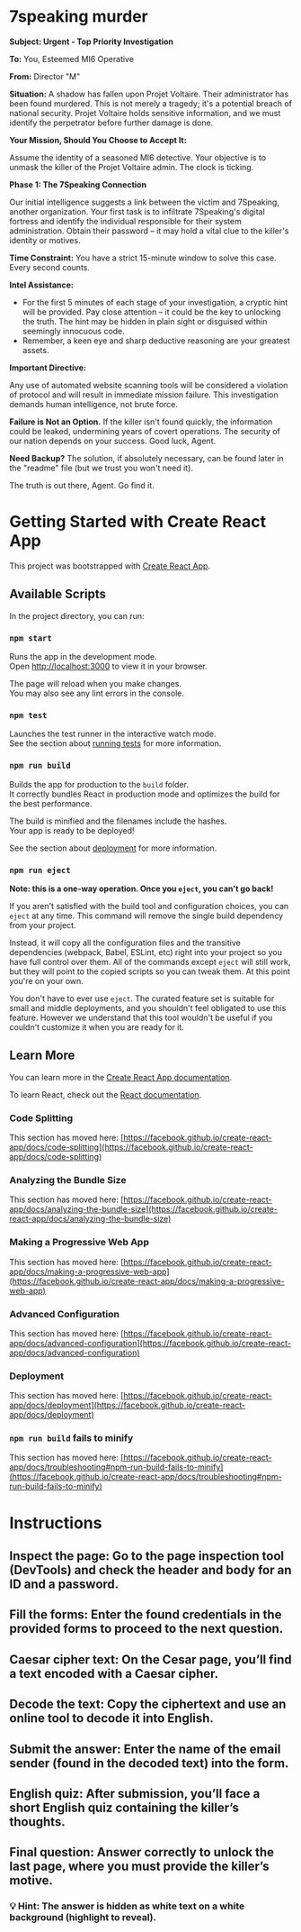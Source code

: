 # 7speaking murder

**Subject: Urgent - Top Priority Investigation**

**To:** You, Esteemed MI6 Operative

**From:** Director "M"

**Situation:** A shadow has fallen upon Projet Voltaire. Their administrator has been found murdered. This is not merely a tragedy; it's a potential breach of national security. Projet Voltaire holds sensitive information, and we must identify the perpetrator before further damage is done.

**Your Mission, Should You Choose to Accept It:**

Assume the identity of a seasoned MI6 detective. Your objective is to unmask the killer of the Projet Voltaire admin. The clock is ticking.

**Phase 1: The 7Speaking Connection**

Our initial intelligence suggests a link between the victim and 7Speaking, another organization. Your first task is to infiltrate 7Speaking's digital fortress and identify the individual responsible for their system administration. Obtain their password – it may hold a vital clue to the killer's identity or motives.

**Time Constraint:** You have a strict 15-minute window to solve this case. Every second counts.

**Intel Assistance:**

*   For the first 5 minutes of each stage of your investigation, a cryptic hint will be provided. Pay close attention – it could be the key to unlocking the truth. The hint may be hidden in plain sight or disguised within seemingly innocuous code.
*   Remember, a keen eye and sharp deductive reasoning are your greatest assets.

**Important Directive:**

Any use of automated website scanning tools will be considered a violation of protocol and will result in immediate mission failure. This investigation demands human intelligence, not brute force.

**Failure is Not an Option.** If the killer isn't found quickly, the information could be leaked, undermining years of covert operations. The security of our nation depends on your success. Good luck, Agent.

**Need Backup?** The solution, if absolutely necessary, can be found later in the "readme" file (but we trust you won't need it).

The truth is out there, Agent. Go find it.


# Getting Started with Create React App

This project was bootstrapped with [Create React App](https://github.com/facebook/create-react-app).

## Available Scripts

In the project directory, you can run:

### `npm start`

Runs the app in the development mode.\
Open [http://localhost:3000](http://localhost:3000) to view it in your browser.

The page will reload when you make changes.\
You may also see any lint errors in the console.

### `npm test`

Launches the test runner in the interactive watch mode.\
See the section about [running tests](https://facebook.github.io/create-react-app/docs/running-tests) for more information.

### `npm run build`

Builds the app for production to the `build` folder.\
It correctly bundles React in production mode and optimizes the build for the best performance.

The build is minified and the filenames include the hashes.\
Your app is ready to be deployed!

See the section about [deployment](https://facebook.github.io/create-react-app/docs/deployment) for more information.

### `npm run eject`

**Note: this is a one-way operation. Once you `eject`, you can't go back!**

If you aren't satisfied with the build tool and configuration choices, you can `eject` at any time. This command will remove the single build dependency from your project.

Instead, it will copy all the configuration files and the transitive dependencies (webpack, Babel, ESLint, etc) right into your project so you have full control over them. All of the commands except `eject` will still work, but they will point to the copied scripts so you can tweak them. At this point you're on your own.

You don't have to ever use `eject`. The curated feature set is suitable for small and middle deployments, and you shouldn't feel obligated to use this feature. However we understand that this tool wouldn't be useful if you couldn't customize it when you are ready for it.

## Learn More

You can learn more in the [Create React App documentation](https://facebook.github.io/create-react-app/docs/getting-started).

To learn React, check out the [React documentation](https://reactjs.org/).

### Code Splitting

This section has moved here: [https://facebook.github.io/create-react-app/docs/code-splitting](https://facebook.github.io/create-react-app/docs/code-splitting)

### Analyzing the Bundle Size

This section has moved here: [https://facebook.github.io/create-react-app/docs/analyzing-the-bundle-size](https://facebook.github.io/create-react-app/docs/analyzing-the-bundle-size)

### Making a Progressive Web App

This section has moved here: [https://facebook.github.io/create-react-app/docs/making-a-progressive-web-app](https://facebook.github.io/create-react-app/docs/making-a-progressive-web-app)

### Advanced Configuration

This section has moved here: [https://facebook.github.io/create-react-app/docs/advanced-configuration](https://facebook.github.io/create-react-app/docs/advanced-configuration)

### Deployment

This section has moved here: [https://facebook.github.io/create-react-app/docs/deployment](https://facebook.github.io/create-react-app/docs/deployment)

### `npm run build` fails to minify

This section has moved here: [https://facebook.github.io/create-react-app/docs/troubleshooting#npm-run-build-fails-to-minify](https://facebook.github.io/create-react-app/docs/troubleshooting#npm-run-build-fails-to-minify)

# Instructions
## Inspect the page: Go to the page inspection tool (DevTools) and check the header and body for an ID and a password.
## Fill the forms: Enter the found credentials in the provided forms to proceed to the next question.
## Caesar cipher text: On the Cesar page, you’ll find a text encoded with a Caesar cipher.
## Decode the text: Copy the ciphertext and use an online tool to decode it into English.
## Submit the answer: Enter the name of the email sender (found in the decoded text) into the form.
## English quiz: After submission, you’ll face a short English quiz containing the killer’s thoughts.
## Final question: Answer correctly to unlock the last page, where you must provide the killer’s motive.
### 💡 Hint: The answer is hidden as white text on a white background (highlight to reveal).